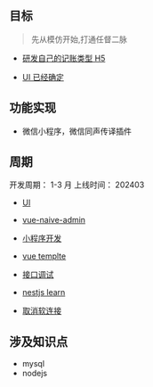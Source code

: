 ## 目标

> 先从模仿开始,打通任督二脉

- [研发自己的记账类型 H5](https://juejin.cn/book/6966551262766563328/section/6966893390193491971?enter_from=course_center&utm_source=course_center)

- [UI 已经确定](https://www.zcool.com.cn/work/ZMzc1OTE2MDA=.html)

## 功能实现

- 微信小程序，微信同声传译插件

## 周期

开发周期： 1-3 月
上线时间： 202403

- [UI](https://js.design/community?category=detail&type=resource&id=649005ba380e35758feb0ea4)

- [vue-naive-admin](https://github.com/zclzone/vue-naive-admin)
- [小程序开发](https://megasu.gitee.io/uni-app-shop-note/rabbit-shop/)
- [vue templte](https://admin.isme.top/)
- [接口调试](https://app.apifox.com/project/4273966)
- [nestjs learn](https://pengtikui.cn/blog/nestjs-guide)
- [取消软连接](https://cloud.tencent.com/developer/article/2337790)

## 涉及知识点

- mysql
- nodejs
